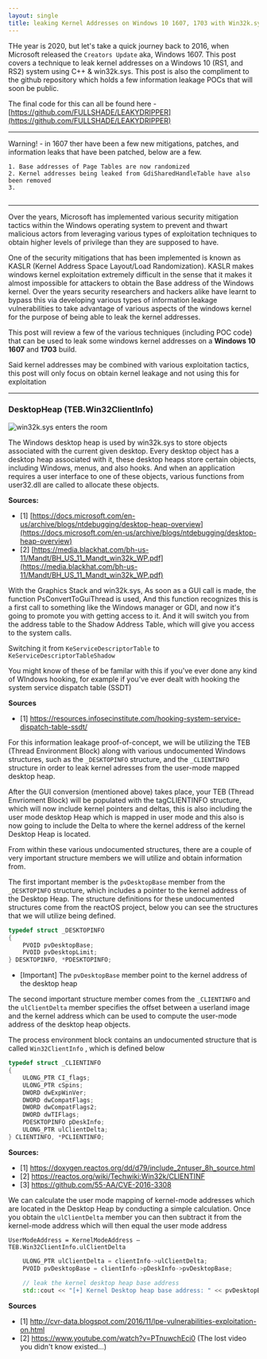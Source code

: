 ```yaml
---
layout: single
title: leaking Kernel Addresses on Windows 10 1607, 1703 with Win32k.sys 
---
```


THe year is 2020, but let's take a quick journey back to 2016, when Microsoft released the `Creators Update` aka, Windows 1607. This post covers a technique to leak kernel addresses on a Windows 10 (RS1, and RS2) system using C++ & win32k.sys. This post is also the compliment to the github repository which holds a few information leakage POCs that will soon be public.

The final code for this can all be found here - [https://github.com/FULLSHADE/LEAKYDRIPPER](https://github.com/FULLSHADE/LEAKYDRIPPER)

----

Warning! - in 1607 ther have been a few new mitigations, patches, and information leaks that have been patched, below are a few.

```
1. Base addresses of Page Tables are now randomized
2. Kernel addresses being leaked from GdiSharedHandleTable have also been removed
3. 


```

----

Over the years, Microsoft has implemented various security mitigation tactics within the Windows operating system to prevent and thwart malicious actors from leveraging various types of exploitation techniques to obtain higher levels of privilege than they are supposed to have.

One of the security mitigations that has been implemented is known as KASLR (Kernel Address Space Layout/Load Randomization). KASLR makes windows kernel exploitation extremely difficult in the sense that it makes it almost impossible for attackers to obtain the Base address of the Windows kernel. Over the years security researchers and hackers alike have learnt to bypass this via developing various types of information leakage vulnerabilities to take advantage of various aspects of the windows kernel for the purpose of being able to leak the kernel addresses. 

This post will review a few of the various techniques (including POC code) that can be used to leak some windows kernel addresses on a **Windows 10 1607** and **1703** build.

Said kernel addresses may be combined with various exploitation tactics, this post will only focus on obtain kernel leakage and not using this for exploitation

----

### DesktopHeap (TEB.Win32ClientInfo)

![win32k.sys enters the room](https://raw.githubusercontent.com/FULLSHADE/FULLSHADE.github.io/master/static/img/_posts/doormeme.png)

The Windows desktop heap is used by win32k.sys to store objects associated with the current given desktop. Every desktop object has a desktop heap associated with it, these desktop heaps store certain objects, including Windows, menus, and also hooks. And when an application requires a user interface to one of these objects, various functions from user32.dll are called to allocate these objects.

**Sources:**
- [1] [https://docs.microsoft.com/en-us/archive/blogs/ntdebugging/desktop-heap-overview](https://docs.microsoft.com/en-us/archive/blogs/ntdebugging/desktop-heap-overview)
- [2] [https://media.blackhat.com/bh-us-11/Mandt/BH_US_11_Mandt_win32k_WP.pdf](https://media.blackhat.com/bh-us-11/Mandt/BH_US_11_Mandt_win32k_WP.pdf)

With the Graphics Stack and win32k.sys, As soon as a GUI call is made, the function PsConvertToGuiThread is used, And this function recognizes this is a first call to something like the Windows manager or GDI, and now it's going to promote you with getting access to it. And it will switch you from the address table to the Shadow Address Table, which will give you access to the system calls.

Switching it from `KeServiceDescriptorTable` to `KeServiceDescriptorTableShadow`

You might know of these of be familar with this if you've ever done any kind of WIndows hooking, for example if you’ve ever dealt with hooking the system service dispatch table (SSDT)

**Sources**
- [1] https://resources.infosecinstitute.com/hooking-system-service-dispatch-table-ssdt/

For this information leakage proof-of-concept, we will be utilizing the TEB (Thread Environment Block) along with various undocumented Windows structures, such as the `_DESKTOPINFO` structure, and the `_CLIENTINFO` structure in order to leak kernel adresses from the user-mode mapped desktop heap.

After the GUI conversion (mentioned above) takes place, your TEB (Thread Envrioment Block) will be populated with the tagCLIENTINFO structure, which will now include kernel pointers and deltas, this is also including the user mode desktop Heap which is mapped in user mode and this also is now going to include the Delta to where the kernel address of the kernel Desktop Heap is located.

From within these various undocumented structures, there are a couple of very important structure members we will utilize and obtain information from. 

The first important member is the `pvDesktopBase`  member from the  `_DESKTOPINFO` structure, which includes a pointer to the kernel address of the Desktop Heap. The structure definitions for these undocumented structures come from the reactOS project, below you can see the structures that we will utilize being defined.

```c++
typedef struct _DESKTOPINFO
{
    PVOID pvDesktopBase;
    PVOID pvDesktopLimit;
} DESKTOPINFO, *PDESKTOPINFO;
```
- [Important] The `pvDesktopBase` member point to the kernel address of the desktop heap

The second important structure member comes from the `_CLIENTINFO` and the `ulClientDelta` member specifies the offset between a userland image and the kernel address which can be used to compute the user-mode address of the desktop heap objects.

The process environment block contains an undocumented structure that is called `Win32ClientInfo` ,  which is defined below

```c++
typedef struct _CLIENTINFO
{
    ULONG_PTR CI_flags;
    ULONG_PTR cSpins;
    DWORD dwExpWinVer;
    DWORD dwCompatFlags;
    DWORD dwCompatFlags2;
    DWORD dwTIFlags;
    PDESKTOPINFO pDeskInfo;
    ULONG_PTR ulClientDelta;
} CLIENTINFO, *PCLIENTINFO;
```

**Sources:**
- [1] https://doxygen.reactos.org/dd/d79/include_2ntuser_8h_source.html
- [2] https://reactos.org/wiki/Techwiki:Win32k/CLIENTINF 
- [3] https://github.com/55-AA/CVE-2016-3308

We can calculate the user mode mapping of kernel-mode addresses which are located in the Desktop Heap by conducting a simple calculation. Once you obtain the `ulClientDelta` member you can then subtract it from the kernel-mode address which will then equal the user mode address 

`UserModeAddress = KernelModeAddress – TEB.Win32ClientInfo.ulClientDelta`

```c++
	ULONG_PTR ulClientDelta = clientInfo->ulClientDelta;
	PVOID pvDesktopBase = clientInfo->pDeskInfo->pvDesktopBase;
    
    // leak the kernel desktop heap base address
    std::cout << "[+] Kernel Desktop heap base address: " << pvDesktopBase;
```

**Sources**
- [1] http://cvr-data.blogspot.com/2016/11/lpe-vulnerabilities-exploitation-on.html
- [2] https://www.youtube.com/watch?v=PTnuwchEci0 (The lost video you didn't know existed...)

